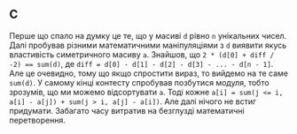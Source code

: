 ## C
Перше що спало на думку це те, що у масиві `d` рівно `n` унікальних чисел. Далі пробував різними математичними маніпуляціями з `d` виявити якусь властивість симетричного масиву `a`. Знайшов, що `2 * (d[0] + diff / -2) == sum(d)`, де `diff = d[0] - d[1] - d[2] - d[3] - ... - d[n - 1]`. Але це очевидно, тому що якщо спростити вираз, то вийдемо на те саме `sum(d)`. У самому кінці контесту спробував позбутися модуля, тобто зрозумів, що ми можемо відсортувати `a`. Тоді кожне `a[i] = sum(j <= i, a[i] - a[j]) + sum(j > i, a[j] - a[i])`. Але далі нічого не встиг придумати. Забагато часу витратив на безглузді математичні перетворення.
